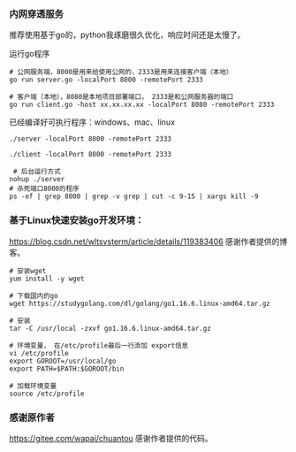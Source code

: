 ### 内网穿透服务

推荐使用基于go的，python我琢磨很久优化，响应时间还是太慢了。

运行go程序

```shell
# 公网服务端，8000是用来给使用公网的，2333是用来连接客户端（本地）
go run server.go -localPort 8000 -remotePort 2333    

# 客户端（本地），8080是本地项目部署端口， 2333是和公网服务器的端口 
go run client.go -host xx.xx.xx.xx -localPort 8080 -remotePort 2333
```

已经编译好可执行程序：windows、mac、linux

```shell
./server -localPort 8000 -remotePort 2333

./client -localPort 8000 -remotePort 2333

 # 后台运行方式
nohup ./server   
# 杀死端口8000的程序
ps -ef | grep 8000 | grep -v grep | cut -c 9-15 | xargs kill -9    
```



### 基于Linux快速安装go开发环境：

https://blog.csdn.net/wltsysterm/article/details/119383406 感谢作者提供的博客。

```shell
# 安装wget
yum install -y wget

# 下载国内的go
wget https://studygolang.com/dl/golang/go1.16.6.linux-amd64.tar.gz

# 安装
tar -C /usr/local -zxvf go1.16.6.linux-amd64.tar.gz

# 环境变量， 在/etc/profile最后一行添加 export信息
vi /etc/profile
export GOROOT=/usr/local/go
export PATH=$PATH:$GOROOT/bin

# 加载环境变量
source /etc/profile
```



### 感谢原作者

https://gitee.com/wapai/chuantou 感谢作者提供的代码。



